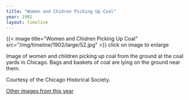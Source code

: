 ```yaml
---
title: "Women and Chidren Picking Up Coal"
year: 1902
layout: timeline
---
```


{{< image title="Women and Chidren Picking Up Coal" src="/img/timeline/1902/large/52.jpg" >}}
click on image to enlarge

Image of women and children picking up coal from the ground at the coal yards in Chicago. Bags and baskets of coal are lying on the ground near them. 

Courtesy of the Chicago Historical Society.

[Other images from this year](/historical/timeline/1902)